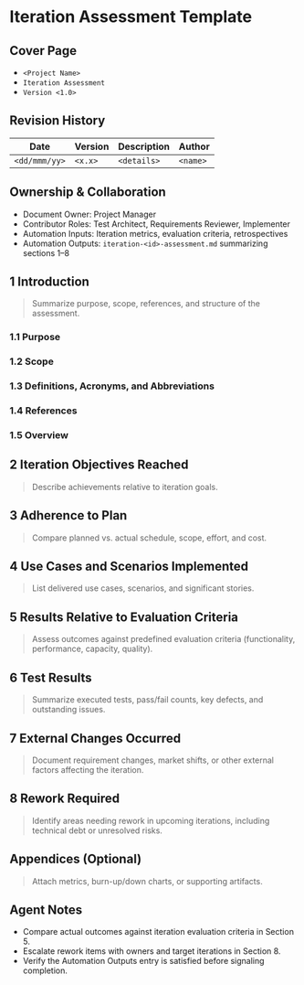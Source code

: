 # Iteration Assessment Template

## Cover Page
- `<Project Name>`
- `Iteration Assessment`
- `Version <1.0>`

## Revision History

| Date | Version | Description | Author |
| --- | --- | --- | --- |
| `<dd/mmm/yy>` | `<x.x>` | `<details>` | `<name>` |

## Ownership & Collaboration
- Document Owner: Project Manager
- Contributor Roles: Test Architect, Requirements Reviewer, Implementer
- Automation Inputs: Iteration metrics, evaluation criteria, retrospectives
- Automation Outputs: `iteration-<id>-assessment.md` summarizing sections 1–8

## 1 Introduction
> Summarize purpose, scope, references, and structure of the assessment.

### 1.1 Purpose
### 1.2 Scope
### 1.3 Definitions, Acronyms, and Abbreviations
### 1.4 References
### 1.5 Overview

## 2 Iteration Objectives Reached
> Describe achievements relative to iteration goals.

## 3 Adherence to Plan
> Compare planned vs. actual schedule, scope, effort, and cost.

## 4 Use Cases and Scenarios Implemented
> List delivered use cases, scenarios, and significant stories.

## 5 Results Relative to Evaluation Criteria
> Assess outcomes against predefined evaluation criteria (functionality, performance, capacity, quality).

## 6 Test Results
> Summarize executed tests, pass/fail counts, key defects, and outstanding issues.

## 7 External Changes Occurred
> Document requirement changes, market shifts, or other external factors affecting the iteration.

## 8 Rework Required
> Identify areas needing rework in upcoming iterations, including technical debt or unresolved risks.

## Appendices (Optional)
> Attach metrics, burn-up/down charts, or supporting artifacts.

## Agent Notes
- Compare actual outcomes against iteration evaluation criteria in Section 5.
- Escalate rework items with owners and target iterations in Section 8.
- Verify the Automation Outputs entry is satisfied before signaling completion.
